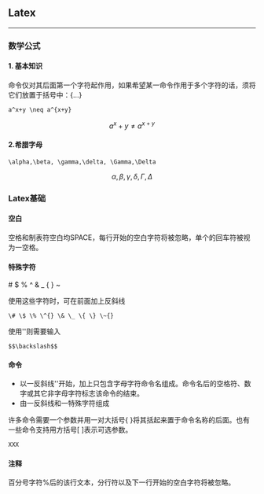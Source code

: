 ## Latex

---

### 数学公式

#### 1. 基本知识

命令仅对其后面第一个字符起作用，如果希望某一命令作用于多个字符的话，须将它们放置于括号中：{...}
```
a^x+y \neq a^{x+y}
```

$$
a^x+y \neq a^{x+y}
$$


#### 2.希腊字母


```
\alpha,\beta, \gamma,\delta, \Gamma,\Delta
```
$$
 \alpha,\beta, \gamma,\delta, \Gamma,\Delta
$$


### Latex基础

#### 空白

空格和制表符空白均SPACE，每行开始的空白字符将被忽略，单个的回车符被视为一空格。

#### 特殊字符

\# $ % ^ & \_ { } ~

使用这些字符时，可在前面加上反斜线

```
\# \$ \% \^{} \& \_ \{ \} \~{}
```

使用'\'则需要输入

```
$$\backslash$$
```

#### 命令

* 以一反斜线'\'开始，加上只包含字母字符命令名组成。命令名后的空格符、数字或其它非字母字符标志该命令的结束。
* 由一反斜线和一特殊字符组成 

许多命令需要一个参数并用一对大括号{ }将其括起来置于命令名称的后面。也有一些命令支持用方括号\[ \]表示可选参数。

```cpp
XXX
```

#### 注释

百分号字符%后的该行文本，分行符以及下一行开始的空白字符将被忽略。


